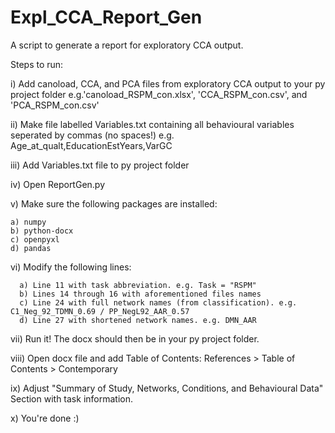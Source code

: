 # Expl_CCA_Report_Gen
A script to generate a report for exploratory CCA output.

Steps to run:

i) Add canoload, CCA, and PCA files from exploratory CCA output to your py project folder
    e.g.'canoload_RSPM_con.xlsx', 'CCA_RSPM_con.csv', and 'PCA_RSPM_con.csv'

ii) Make file labelled Variables.txt containing all behavioural variables seperated by commas (no spaces!)
    e.g. Age_at_qualt,EducationEstYears,VarGC
    
iii) Add Variables.txt file to py project folder

iv) Open ReportGen.py

v) Make sure the following packages are installed:

    a) numpy
    b) python-docx
    c) openpyxl
    d) pandas
  
vi) Modify the following lines:

      a) Line 11 with task abbreviation. e.g. Task = "RSPM"
      b) Lines 14 through 16 with aforementioned files names
      c) Line 24 with full network names (from classification). e.g. C1_Neg_92_TDMN_0.69 / PP_NegL92_AAR_0.57
      d) Line 27 with shortened network names. e.g. DMN_AAR
 
vii) Run it! The docx should then be in your py project folder.

viii) Open docx file and add Table of Contents: References > Table of Contents > Contemporary

ix) Adjust "Summary of Study, Networks, Conditions, and Behavioural Data" Section with task information.

x) You're done :)

